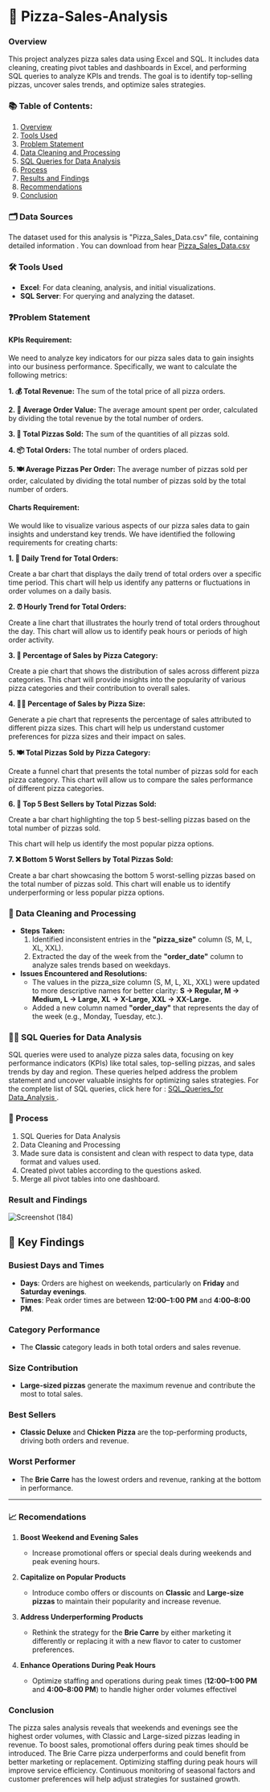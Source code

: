 # 🍕 Pizza-Sales-Analysis
 ### Overview
 This project analyzes pizza sales data using Excel and SQL. It includes data cleaning, creating pivot tables and dashboards in Excel, and performing SQL queries to analyze KPIs and trends. The goal is to identify top-selling pizzas, uncover sales trends, and optimize sales strategies.
### 📚 Table of Contents:
1. [Overview](#overview)
2. [Tools Used](#tools-used)
3. [Problem Statement](#problem-statement)
4. [Data Cleaning and Processing](#data-cleaning-and-processing)
5. [SQL Queries for Data Analysis](#sql-queries-for-data-analysis)
6. [Process](#process)
7. [Results and Findings](#results-and-findings)
8. [Recommendations](#recommendations)
9. [Conclusion](#conclusion)



### 🗂️ Data Sources
The dataset used for this analysis is "Pizza_Sales_Data.csv" file, containing detailed information . You can download from hear [Pizza_Sales_Data.csv](https://github.com/Lohitha45/pizza-sales-analysis/blob/main/Pizza_Sales_Data%20.csv)
### 🛠️ Tools Used
- **Excel**: For data cleaning, analysis, and initial visualizations.
- **SQL Server**: For querying and analyzing the dataset.

### ❓Problem Statement
  ####  KPIs Requirement:

We need to analyze key indicators for our pizza sales data to gain insights into our business performance. Specifically, we want to calculate the following metrics:

<b>1. 💰 Total Revenue:</b> The sum of the total price of all pizza orders.

<b>2. 🧾  Average Order Value:</b> The average amount spent per order, calculated by dividing the total revenue by the total number of orders.

<b>3. 🍕 Total Pizzas Sold:</b> The sum of the quantities of all pizzas sold.

<b>4. 📦 Total Orders:</b> The total number of orders placed.

<b>5. 🍽️ Average Pizzas Per Order:</b> The average number of pizzas sold per order, calculated by dividing the total number of pizzas sold by the total number of orders.
   

 
 #### Charts Requirement:

 We would like to visualize various aspects of our pizza sales data to gain insights and understand key trends. We have identified the following requirements for creating charts:

 <b>  1. 📅 Daily Trend for Total Orders:</b>

 Create a bar chart that displays the daily trend of total orders over a specific time period. This chart will help us identify any patterns or fluctuations in order volumes on a daily basis.

 <b>2. ⏰ Hourly Trend for Total Orders:</b>

 Create a line chart that illustrates the hourly trend of total orders throughout the day. This chart will allow us to identify peak hours or periods of high order activity.

 <b>3. 🍕 Percentage of Sales by Pizza Category:</b>

 Create a pie chart that shows the distribution of sales across different pizza categories. This chart will provide insights into the popularity of various pizza categories and their contribution to overall 
 sales.
 
 <b>4. 🍕📏 Percentage of Sales by Pizza Size:</b>

 Generate a pie chart that represents the percentage of sales attributed to different pizza sizes. This chart will help us understand customer preferences for pizza sizes and their impact on sales.

 <b>5.  🍽️ Total Pizzas Sold by Pizza Category:</b>

 Create a funnel chart that presents the total number of pizzas sold for each pizza category. This chart will allow us to compare the sales performance of different pizza categories.

<b>6.  🌟  Top 5 Best Sellers by Total Pizzas Sold:</b>

 Create a bar chart highlighting the top 5 best-selling pizzas based on the total number of pizzas sold.

 This chart will help us identify the most popular pizza options.

 <b>7. ❌ Bottom 5 Worst Sellers by Total Pizzas Sold:</b>

 Create a bar chart showcasing the bottom 5 worst-selling pizzas based on the total number of pizzas sold. This chart will enable us to identify underperforming or less popular pizza options.

### 🧹 Data Cleaning and Processing
- <b>Steps Taken:</b>
   1. Identified inconsistent entries in the <b>"pizza_size"</b> column (S, M, L, XL, XXL).
   2. Extracted the day of the week from the <b>"order_date"</b> column to analyze sales trends based on weekdays.
- <b>Issues Encountered and Resolutions:</b>
  - The values in the pizza_size column (S, M, L, XL, XXL) were updated to more descriptive names for better clarity:
<b>S → Regular,
M → Medium,
L → Large,
XL → X-Large,
XXL → XX-Large.</b>
  - Added a new column named <b>"order_day"</b> that represents the day of the week (e.g., Monday, Tuesday, etc.).
### 🧑‍💻 SQL Queries for Data Analysis
SQL queries were used to analyze pizza sales data, focusing on key performance indicators (KPIs) like total sales, top-selling pizzas, and sales trends by day and region. These queries helped address the problem statement and uncover valuable insights for optimizing sales strategies. For the complete list of SQL queries, click here for : [ SQL_Queries_for Data_Analysis ](https://github.com/Lohitha45/pizza-sales-analysis/blob/main/PIZZA%20SALES%20SQL%20QUERIES.docx).
### 📂 Process
1. SQL Queries for Data Analysis
2. Data Cleaning and Processing
3. Made sure data is consistent and clean with respect to data type, data format and values used.
4. Created pivot tables according to the questions asked.
5. Merge all pivot tables into one dashboard.
### Result and Findings
![Screenshot (184)](https://github.com/user-attachments/assets/8a640cab-1585-4a8e-ad15-e3be73a7fe4a)
## 🧐 Key Findings
### Busiest Days and Times
- **Days**: Orders are highest on weekends, particularly on **Friday** and **Saturday evenings**.
- **Times**: Peak order times are between **12:00–1:00 PM** and **4:00–8:00 PM**.

### Category Performance
- The **Classic** category leads in both total orders and sales revenue.

### Size Contribution
- **Large-sized pizzas** generate the maximum revenue and contribute the most to total sales.

### Best Sellers
- **Classic Deluxe** and **Chicken Pizza** are the top-performing products, driving both orders and revenue.

### Worst Performer
- The **Brie Carre** has the lowest orders and revenue, ranking at the bottom in performance.

---
### 📈 Recomendations

1. **Boost Weekend and Evening Sales**  
   - Increase promotional offers or special deals during weekends and peak evening hours.

2. **Capitalize on Popular Products**  
   - Introduce combo offers or discounts on **Classic** and **Large-size pizzas** to maintain their popularity and increase revenue.

3. **Address Underperforming Products**  
   - Rethink the strategy for the **Brie Carre** by either marketing it differently or replacing it with a new flavor to cater to customer preferences.

4. **Enhance Operations During Peak Hours**  
   - Optimize staffing and operations during peak times (**12:00–1:00 PM** and **4:00–8:00 PM**) to handle higher order volumes effectivel
### Conclusion 
The pizza sales analysis reveals that weekends and evenings see the highest order volumes, with Classic and Large-sized pizzas leading in revenue. To boost sales, promotional offers during peak times should be introduced. The Brie Carre pizza underperforms and could benefit from better marketing or replacement. Optimizing staffing during peak hours will improve service efficiency. Continuous monitoring of seasonal factors and customer preferences will help adjust strategies for sustained growth.



